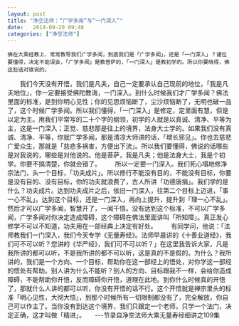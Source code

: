 ```yaml
---
layout: post
title: "净空法师：“广学多闻”与“一门深入”"
date:   2014-09-20 09:48
categories: ["净空法师"]
---
```


    佛在大乘经教上，常常教导我们广学多闻，到底我们是「广学多闻」，还是「一门深入」？诸位要懂得，决定不能误会，「广学多闻」是教菩萨的，「一门深入」是教初学的。所以你要晓得，佛这些话对谁说的。
　　我们今天没有开悟，我们是凡夫，自己一定要承认自己现前的地位，「我是凡夫地位」，你一定要接受佛陀教诲，一门深入。到什么时候我们才广学多闻？佛法里面的标准，是到你明心见性；你的见思烦恼断了，尘沙烦恼断了，无明也破一品了，这个时候广学多闻。所以我们懂得，「一门深入」是修定，定里面有慧，但是以定为主。用我们平常写的二十个字的纲领，初学的人就是以真诚、清净、平等为主，这是一门深入；正觉、慈悲那是往上的境界，法身大士学的。如果我们没有真诚、清净、平等，你就广学多闻，那是清凉大师讲的话，「增长邪见」。你也去慈悲广爱众生，那就是「慈悲多祸害，方便出下流」。所以我们要懂得，佛说的话哪些是对我说的，哪些是对他说的。他是菩萨，我是凡夫；他是法身大士，我是个初学。你要不搞清楚，你就会错了。
　　所以一定要一门深入。我们死心塌地修净宗法门，头一个目标，「功夫成片」。所以修行不能没有目的，不能没有目标，你要是没有目的、没有目标，你的功夫就浪费了，古人所讲「功德唐捐」。我们学的是什么？功夫成片。达到功夫成片之后，依旧一门深入，往第二个目标上迈进，「事一心不乱」。达到这个目标，还是一门深入，再向上提升，提升到「理一心不乱」。然后才可以广学多闻，智慧开了，一闻千悟。没有达到这个标准，不可以广学多闻，广学多闻对你决定造成障碍，这个障碍在佛法里面讲叫「所知障」。真正发心修学不可以不知道，功夫用在一部经典上决定有好处。
　　有同学问，他说：「法师教我们一门深入，我们今天专学《无量寿经》。法师早晨讲的《十善业道经》，我们可不可以听？您讲的《华严经》，我们可不可以听？」在这里我告诉大家，凡是我所讲的都可以听，不是我所讲的都不可以听，这是真的不是假的。为什么？我所讲的，我们是一个方向、一个目标，帮助你在这一部经上的悟处，对你学这一部经的悟处有帮助。别人讲为什么不能听？别人的方向、目标跟我不一样，会给你造成障碍，不能帮助你开悟，反而障碍你开悟，道理在此地。到你什么时候真的开悟了，那就什么人讲的都可以听，你没有开悟的话不行。这个开悟就是禅宗里头的标准「明心见性，大彻大悟」，到那个时候所有一切限制都没有了，完全解放，你自己可以作主了。当你没有到达这个境界，我们只跟定一个老师，只学一个法门，决定正确，这才叫做「精进」。
　
---节录自净空法师大乘无量寿经细讲之109集


